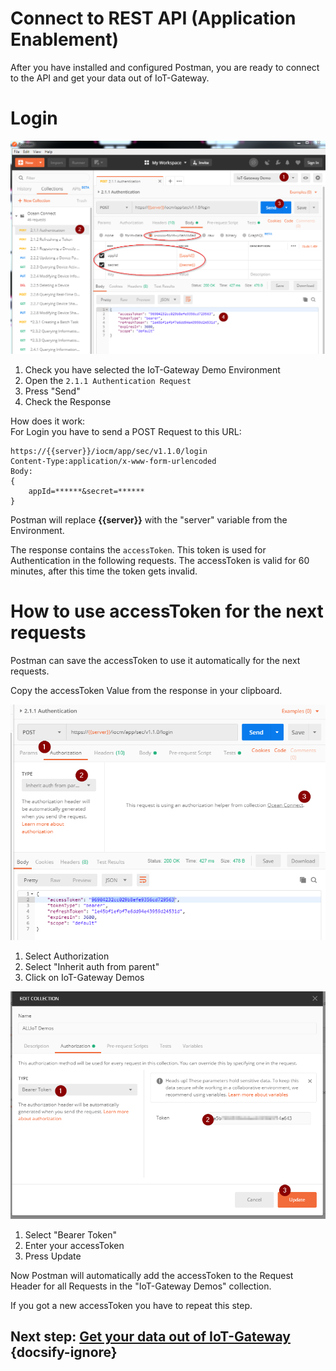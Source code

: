 # Connect to REST API (Application Enablement)

After you have installed and configured Postman, you are ready to connect to the API and get your data out of IoT-Gateway.

# Login

![API Login](../images_new/Login.png)
1. Check you have selected the IoT-Gateway Demo Environment
2. Open the `2.1.1 Authentication Request`
3. Press "Send"
4. Check the Response

How does it work:  
For Login you have to send a POST Request to this URL:  
  
```
https://{{server}}/iocm/app/sec/v1.1.0/login
Content-Type:application/x-www-form-urlencoded
Body: 
{ 
    appId=******&secret=****** 
}
```
Postman will replace **{{server}}** with the "server" variable from the Environment.

The response contains the `accessToken`. This token is used for Authentication in the following requests. 
The accessToken is valid for 60 minutes, after this time the token gets invalid. 


# How to use accessToken for the next requests

Postman can save the accessToken to use it automatically for the next requests.

Copy the accessToken Value from the response in your clipboard. 

![API Auth](../images_new/How_to_use_accessToken.png)


1. Select Authorization
2. Select "Inherit auth from parent"
3. Click on IoT-Gateway Demos

![API Auth](../images/API_auth2.png)
1. Select "Bearer Token"
2. Enter your accessToken 
3. Press Update

Now Postman will automatically add the accessToken to the Request Header for all Requests in the "IoT-Gateway Demos" collection.

If you got a new accessToken you have to repeat this step. 

## Next step: [Get your data out of IoT-Gateway](./Application_Enablement/07_Get_your_data_out_from_IoT-Gateway.md) {docsify-ignore}
